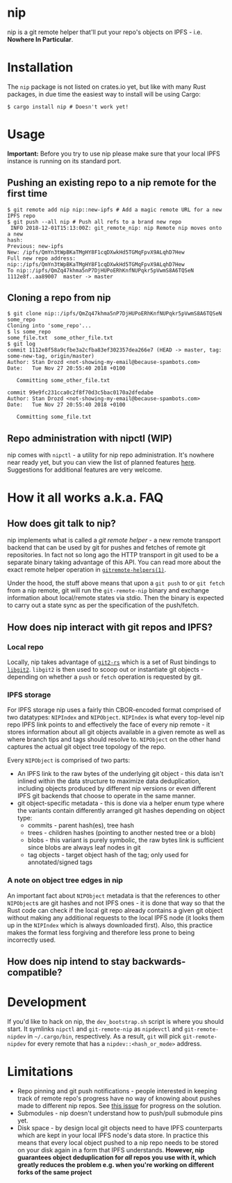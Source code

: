 # nip
nip is a git remote helper that'll put your repo's objects on IPFS - i.e.
**Nowhere In Particular**.

# Installation
The `nip` package is not listed on crates.io yet, but like with many Rust
packages, in due time the easiest way to install will be using Cargo:
```shell
$ cargo install nip # Doesn't work yet!
```
# Usage
**Important:** Before you try to use nip please make sure that your local IPFS
instance is running on its standard port.

## Pushing an existing repo to a nip remote for the first time
```shell
$ git remote add nip nip::new-ipfs # Add a magic remote URL for a new IPFS repo
$ git push --all nip # Push all refs to a brand new repo
 INFO 2018-12-01T15:13:00Z: git_remote_nip: nip Remote nip moves onto a new
hash:
Previous: new-ipfs
New: /ipfs/QmYn3tWpBKaTMgHY8F1cqDXwkHd5TGMqFpvX9ALqhD7Hew
Full new repo address:
nip::/ipfs/QmYn3tWpBKaTMgHY8F1cqDXwkHd5TGMqFpvX9ALqhD7Hew
To nip::/ipfs/QmZq47khma5nP7DjHUPoERhKnfNUPqkr5pVwmS8A6TQSeN
1112e8f..aa89007  master -> master
```

## Cloning a repo from nip
```shell
$ git clone nip::/ipfs/QmZq47khma5nP7DjHUPoERhKnfNUPqkr5pVwmS8A6TQSeN some_repo
Cloning into 'some_repo'...
$ ls some_repo
some_file.txt  some_other_file.txt
$ git log
commit 1112e8f58a9cfbe3a2cfba83ef302357dea266e7 (HEAD -> master, tag: some-new-tag, origin/master)
Author: Stan Drozd <not-showing-my-email@because-spambots.com>
Date:   Tue Nov 27 20:55:40 2018 +0100

   Committing some_other_file.txt

commit 99e9fc231cca0c2f8f70d3c5bac0170a2dfedabe
Author: Stan Drozd <not-showing-my-email@because-spambots.com>
Date:   Tue Nov 27 20:55:40 2018 +0100

   Committing some_file.txt
```

## Repo administration with nipctl (WIP)
nip comes with `nipctl` - a utility for nip repo administration. It's nowhere
near ready yet, but you can view the list of planned features
[here](https://github.com/drozdziak1/nip/issues/6). Suggestions for additional
features are very welcome.

# How it all works a.k.a. FAQ
## How does git talk to nip?
nip implements what is called a *git remote helper* - a new remote transport
backend that can be used by git for pushes and fetches of remote git
repositories. In fact not so long ago the HTTP transport in git used to
be a separate binary taking advantage of this API. You can read more about the
exact remote helper operation in
[`gitremote-helpers(1)`](https://git-scm.com/docs/git-remote-helpers).

Under the hood, the stuff above means that upon a `git push` to or `git fetch` from
a nip remote, git will run the `git-remote-nip` binary and exchange information
about local/remote states via stdio. Then the binary is expected to carry out a
state sync as per the specification of the push/fetch.

## How does nip interact with git repos and IPFS?
### Local repo
Locally, nip takes advantage of
[`git2-rs`](https://github.com/alexcrichton/git2-rs) which is a set of Rust
bindings to [`libgit2`](https://libgit2.org). `libgit2` is then used to scoop
out or instantiate git objects - depending on whether a `push` or `fetch`
operation is requested by git.

### IPFS storage
For IPFS storage nip uses a fairly thin CBOR-encoded format comprised of two
datatypes: `NIPIndex` and `NIPObject`. `NIPIndex` is what every top-level nip
repo IPFS link points to and effectively the face of every nip remote - it
stores information about all git objects available in a given remote as well as
where branch tips and tags should resolve to. `NIPObject` on the other hand
captures the actual git object tree topology of the repo.

Every `NIPObject` is comprised of two parts:
- An IPFS link to the raw bytes of the underlying  git object - this data isn't
  inlined within the data structure to maximize data deduplication, including
  objects produced by different nip versions or even different IPFS git backends
  that choose to operate in the same manner.
- git object-specific metadata - this is done via a helper enum type where the
  variants contain differently arranged git hashes depending on object type:
    - commits - parent hash(es), tree hash
    - trees - children hashes (pointing to another nested tree or a blob)
    - blobs - this variant is purely symbolic, the raw bytes link is sufficient
      since blobs are always leaf nodes in git
    - tag objects - target object hash of the tag; only used for
      annotated/signed tags

### A note on object tree edges in nip
An important fact about `NIPObject` metadata is that the references to other
`NIPObject`s are git hashes and not IPFS ones - it is done that way so that the
Rust code can check if the local git repo already contains a given git object
without making any additional requests to the local IPFS node (it looks them up
in the `NIPIndex` which is always downloaded first). Also, this practice makes
the format less forgiving and therefore less prone to being incorrectly used.

## How does nip intend to stay backwards-compatible?


# Development
If you'd like to hack on nip, the `dev_bootstrap.sh` script is where you should
start.  It symlinks `nipctl` and `git-remote-nip` as `nipdevctl` and
`git-remote-nipdev` in `~/.cargo/bin`, respectively. As a result, `git` will
pick `git-remote-nipdev` for every remote that has a `nipdev::<hash_or_mode>`
address.

# Limitations
* Repo pinning and git push notifications - people interested in keeping track
of remote repo's progress have no way of knowing about pushes made to
different nip repos. See [this
issue](https://github.com/drozdziak1/nip/issues/7) for progress on the solution.
* Submodules - nip doesn't understand how to push/pull submodule pins yet.
* Disk space - by design local git objects need to have IPFS counterparts which
  are kept in your local IPFS node's data store. In practice this means that
  every local object pushed to a nip repo needs to be stored on your disk again
  in a form that IPFS understands. **However, nip guarantees object
  deduplication for _all_ repos you use with it, which greatly reduces the
  problem e.g. when you're working on different forks of the same project**

